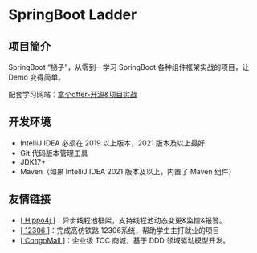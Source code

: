 # SpringBoot Ladder

## 项目简介

SpringBoot “梯子”，从零到一学习 SpringBoot 各种组件框架实战的项目，让 Demo 变得简单。

配套学习网站：[拿个offer-开源&项目实战](https://nageoffer.com/readme/rocketmq)

## 开发环境

- IntelliJ IDEA 必须在 2019 以上版本，2021 版本及以上最好
- Git 代码版本管理工具
- JDK17+
- Maven（如果 IntelliJ IDEA 2021 版本及以上，内置了 Maven 组件）

## 友情链接

- [[ Hippo4j ]](https://github.com/opengoofy/hippo4j)：异步线程池框架，支持线程池动态变更&监控&报警。
- [[ 12306 ]](https://gitee.com/nageoffer/12306)：完成高仿铁路 12306系统，帮助学生主打就业的项目
- [[ CongoMall ]](https://gitee.com/nageoffer/congomall)：企业级 TOC 商城，基于 DDD 领域驱动模型开发。
